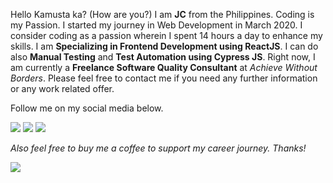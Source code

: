 Hello Kamusta ka? (How are you?) I am **JC** from the Philippines. Coding is my Passion. I started my journey in Web Development in March 2020. I consider coding as a passion wherein I spent 14 hours a day to enhance my skills. I am **Specializing in Frontend Development using ReactJS**. I can do also **Manual Testing** and **Test Automation using Cypress JS**.  Right now, I am currently a **Freelance Software Quality Consultant** at *Achieve Without Borders*. Please feel free to contact me if you need any further information or any work related offer. 

Follow me on my social media below.

[<img src="https://img.shields.io/badge/Facebook-1877F2?style=for-the-badge&logo=facebook&logoColor=white" />](https://www.facebook.com/jcavenue30)
[<img src="https://img.shields.io/badge/LinkedIn-0077B5?style=for-the-badge&logo=linkedin&logoColor=white" />](https://www.linkedin.com/in/jcfababeir)
[<img src="https://img.shields.io/badge/Medium-12100E?style=for-the-badge&logo=medium&logoColor=white" />](https://medium.com/@nhojbernal38)

*Also feel free to buy me a coffee to support my career journey. Thanks!*

[<img src="https://img.shields.io/badge/Buy%20Me%20a%20Coffee-ffdd00?style=for-the-badge&logo=buy-me-a-coffee&logoColor=black" />](https://www.buymeacoffee.com/jcavenue)

